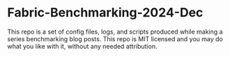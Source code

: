 # Fabric-Benchmarking-2024-Dec
This repo is a set of config files, logs, and scripts produced while making a series benchmarking blog posts. This repo is MIT licensed and you may do what you like with it, without any needed attribution. 